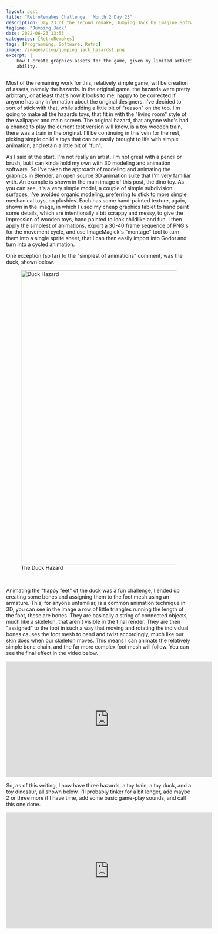 ```yaml
---
layout: post
title: "RetroRemakes Challenge : Month 2 Day 23"
description: Day 23 of the second remake, Jumping Jack by Imagine Software.
tagline: "Jumping Jack"
date: 2022-06-23 13:53
categories: [RetroRemakes]
tags: [Programming, Software, Retro]
image: /images/blog/jumping_jack_hazards1.png
excerpt: |
    How I create graphics assets for the game, given my limited artistic
    ability.
---
```


Most of the remaining work for this, relatively simple game, will be creation
of assets, namely the hazards. In the original game, the hazards were pretty
arbitrary, or at least that's how it looks to me, happy to be corrected if
anyone has any information about the original designers. I've decided to sort
of stick with that, while adding a little bit of "reason" on the top. I'm 
going to make all the hazards toys, that fit in with the "living room" style of
the wallpaper and main screen. The original hazard, that anyone who's had a
chance to play the current test version will know, is a toy wooden train, there
was a train in the original. I'll be continuing in this vein for the rest, 
picking simple child's toys that can be easily brought to life with simple
animation, and retain a little bit of "fun".

As I said at the start, I'm not really an artist, I'm not great with a pencil
or brush, but I can kinda hold my own with 3D modeling and animation software.
So I've taken the approach of modeling and animating the graphics in 
[Blender](https://www.blender.org), an open source 3D animation suite that I'm
very familiar with. An example is shown in the main image of this post, the 
dino toy. As you can see, it's a very simple model, a couple of simple
subdivision surfaces, I've avoided organic modeling, preferring to stick to 
more simple mechanical toys, no plushies. Each has some hand-painted texture, 
again, shown in the image, in which I used my cheap graphics tablet to hand
paint some details, which are intentionally a bit scrappy and messy, to give
the impression of wooden toys, hand painted to look childlike and fun. I then
apply the simplest of animations, export a 30-40 frame sequence of PNG's for
the movement cycle, and use ImageMagick's "montage" tool to turn them into 
a single sprite sheet, that I can then easily import into Godot and turn into
a cycled animation.

One exception (so far) to the "simplest of animations" comment, was the duck,
shown below.

<figure>
    <img src="/images/blog/jumping_jack_hazards2.png" width="800" alt="Duck Hazard">
    <figcaption>The Duck Hazard</figcaption>
</figure>
<br/>

Animating the "flappy feet" of the duck was a fun challenge, I ended up 
creating some bones and assigning them to the foot mesh using an armature. This,
for anyone unfamiliar, is a common animation technique in 3D, you can see in the
image a row of little triangles running the length of the foot, these are bones.
They are basically a string of connected objects, much like a skeleton, that 
aren't visible in the final render. They are then "assigned" to the foot in 
such a way that moving and rotating the individual bones causes the foot mesh
to bend and twist accordingly, much like our skin does when our skeleton moves.
This means I can animate the relatively simple bone chain, and the far more
complex foot mesh will follow. You can see the final effect in the video 
below.

<iframe width="560" height="315" src="https://www.youtube.com/embed/55Rv9XBav5k" title="YouTube video player" frameborder="0" allow="accelerometer; autoplay; clipboard-write; encrypted-media; gyroscope; picture-in-picture" allowfullscreen></iframe>

So, as of this writing, I now have three hazards, a toy train, a toy duck, and
a toy dinosaur, all shown below. I'll probably tinker for a bit longer, add
maybe 2 or three more if I have time, add some basic game-play sounds, and call
this one done.

<iframe width="560" height="315" src="https://www.youtube.com/embed/iSNr8Ay6ARg" title="YouTube video player" frameborder="0" allow="accelerometer; autoplay; clipboard-write; encrypted-media; gyroscope; picture-in-picture" allowfullscreen></iframe>

